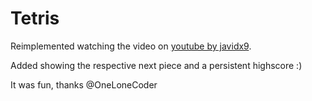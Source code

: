 # Tetris 
Reimplemented watching the video on [youtube by javidx9](https://www.youtube.com/watch?v=8OK8_tHeCIA).

Added showing the respective next piece and a persistent highscore :)

It was fun, thanks @OneLoneCoder 


